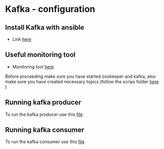 # Kafka - configuration #

## Install Kafka with ansible
* Link <a href="https://github.com/eum602/Installer"> here </a>

## Useful monitoring tool
*  Monitoring tool <a href="https://github.com/yahoo/kafka-manager"> here </a>

Before proceeding make sure you have started zookeeper and kafka, also make sure you have created necessary topics (follow the scrips folder <a href="https://github.com/eum602/kafka_settings/tree/master/scripts/1_topics"> here </a>)
## Running kafka producer
To run the kafka producer use this <a href="https://github.com/eum602/kafka_settings/blob/master/Kafka-Producer/src/main/java/com/eum602/Kafka/Producer/Producer.java"> file </a>
## Running kafka consumer
To run the kafka consumer use this <a href="https://github.com/eum602/kafka_settings/blob/master/Kafka-Producer/src/main/java/com/eum602/Kafka/Producer/Consumer.java"> file </a>
